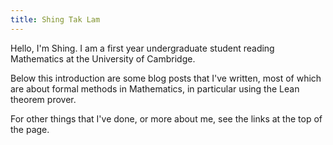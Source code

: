 ```yaml
---
title: Shing Tak Lam
---
```


Hello, I'm Shing. I am a first year undergraduate student reading Mathematics at
the University of Cambridge.

Below this introduction are some blog posts that I've written, most of which are
about formal methods in Mathematics, in particular using the Lean theorem prover.

For other things that I've done, or more about me, see the links at the top of
the page.
